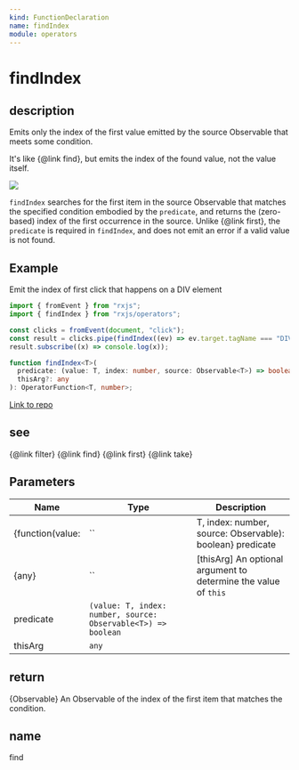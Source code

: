 ```yaml
---
kind: FunctionDeclaration
name: findIndex
module: operators
---
```


# findIndex

## description

Emits only the index of the first value emitted by the source Observable that
meets some condition.

<span class="informal">It's like {@link find}, but emits the index of the
found value, not the value itself.</span>

![](findIndex.png)

`findIndex` searches for the first item in the source Observable that matches
the specified condition embodied by the `predicate`, and returns the
(zero-based) index of the first occurrence in the source. Unlike
{@link first}, the `predicate` is required in `findIndex`, and does not emit
an error if a valid value is not found.

## Example

Emit the index of first click that happens on a DIV element

```ts
import { fromEvent } from "rxjs";
import { findIndex } from "rxjs/operators";

const clicks = fromEvent(document, "click");
const result = clicks.pipe(findIndex((ev) => ev.target.tagName === "DIV"));
result.subscribe((x) => console.log(x));
```

```ts
function findIndex<T>(
  predicate: (value: T, index: number, source: Observable<T>) => boolean,
  thisArg?: any
): OperatorFunction<T, number>;
```

[Link to repo](https://github.com/ReactiveX/rxjs/blob/master/src/internal/operators/findIndex.ts#L44-L47)

## see

{@link filter}
{@link find}
{@link first}
{@link take}

## Parameters

| Name             | Type                                                          | Description                                                     |
| ---------------- | ------------------------------------------------------------- | --------------------------------------------------------------- |
| {function(value: | ``                                                            | T, index: number, source: Observable<T>): boolean} predicate    |
| {any}            | ``                                                            | [thisArg] An optional argument to determine the value of `this` |
| predicate        | `(value: T, index: number, source: Observable<T>) => boolean` |                                                                 |
| thisArg          | `any`                                                         |                                                                 |

## return

{Observable} An Observable of the index of the first item that
matches the condition.

## name

find
